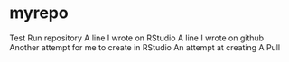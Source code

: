 # myrepo
Test Run repository
A line I wrote on RStudio
A line I wrote on github
Another attempt for me to create in RStudio
An attempt at creating A Pull
